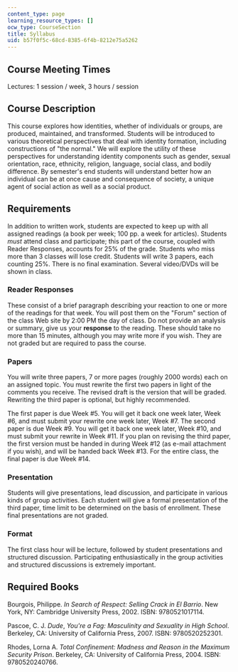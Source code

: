 ```yaml
---
content_type: page
learning_resource_types: []
ocw_type: CourseSection
title: Syllabus
uid: b57f0f5c-68cd-8385-6f4b-8212e75a5262
---
```


Course Meeting Times
--------------------

Lectures: 1 session / week, 3 hours / session

Course Description
------------------

This course explores how identities, whether of individuals or groups, are produced, maintained, and transformed. Students will be introduced to various theoretical perspectives that deal with identity formation, including constructions of "the normal." We will explore the utility of these perspectives for understanding identity components such as gender, sexual orientation, race, ethnicity, religion, language, social class, and bodily difference. By semester's end students will understand better how an individual can be at once cause and consequence of society, a unique agent of social action as well as a social product.

Requirements
------------

In addition to written work, students are expected to keep up with all assigned readings (a book per week; 100 pp. a week for articles). Students _must_ attend class and participate; this part of the course, coupled with Reader Responses, accounts for 25% of the grade. Students who miss more than 3 classes will lose credit. Students will write 3 papers, each counting 25%. There is no final examination. Several video/DVDs will be shown in class.

### Reader Responses

These consist of a brief paragraph describing your reaction to one or more of the readings for that week. You will post them on the "Forum" section of the class Web site by 2:00 PM the day of class. Do not provide an analysis or summary, give us your **response** to the reading. These should take no more than 15 minutes, although you may write more if you wish. They are not graded but are required to pass the course.

### Papers

You will write three papers, 7 or more pages (roughly 2000 words) each on an assigned topic. You must rewrite the first two papers in light of the comments you receive. The revised draft is the version that will be graded. Rewriting the third paper is optional, but highly recommended.

The first paper is due Week #5. You will get it back one week later, Week #6, and must submit your rewrite one week later, Week #7. The second paper is due Week #9. You will get it back one week later, Week #10, and must submit your rewrite in Week #11. If you plan on revising the third paper, the first version must be handed in during Week #12 (as e-mail attachment if you wish), and will be handed back Week #13. For the entire class, the final paper is due Week #14.

### Presentation

Students will give presentations, lead discussion, and participate in various kinds of group activities. Each student will give a formal presentation of the third paper, time limit to be determined on the basis of enrollment. These final presentations are not graded.

### Format

The first class hour will be lecture, followed by student presentations and structured discussion. Participating enthusiastically in the group activities and structured discussions is extremely important.

Required Books
--------------

Bourgois, Philippe. _In Search of Respect: Selling Crack in El Barrio_. New York, NY: Cambridge University Press, 2002. ISBN: 9780521017114.

Pascoe, C. J. _Dude_, _You're a Fag: Masculinity and Sexuality in High School_. Berkeley, CA: University of California Press, 2007. ISBN: 9780520252301.

Rhodes, Lorna A. _Total Confinement: Madness and Reason in the Maximum Security Prison_. Berkeley, CA: University of California Press, 2004. ISBN: 9780520240766.